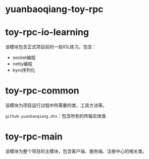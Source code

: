 # yuanbaoqiang-toy-rpc

# toy-rpc-io-learning

该模块包含正式项目前的一些IOL练习，包含：

+ socket编程
+ netty编程
+ kyro序列化

# toy-rpc-common

该模块为项目运行过程中所需要的类，工具方法等。

`github.yuanbaoqiang.dto`：包含所有的传输实体类

# toy-rpc-main

该模块为整个项目的主模块，包含客户端、服务端、注册中心的相关类。